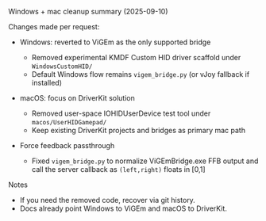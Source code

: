 Windows + mac cleanup summary (2025-09-10)

Changes made per request:

- Windows: reverted to ViGEm as the only supported bridge
  - Removed experimental KMDF Custom HID driver scaffold under `WindowsCustomHID/`
  - Default Windows flow remains `vigem_bridge.py` (or vJoy fallback if installed)

- macOS: focus on DriverKit solution
  - Removed user-space IOHIDUserDevice test tool under `macos/UserHIDGamepad/`
  - Keep existing DriverKit projects and bridges as primary mac path

- Force feedback passthrough
  - Fixed `vigem_bridge.py` to normalize ViGEmBridge.exe FFB output and call the server callback as `(left,right)` floats in [0,1]

Notes
- If you need the removed code, recover via git history.
- Docs already point Windows to ViGEm and macOS to DriverKit.

